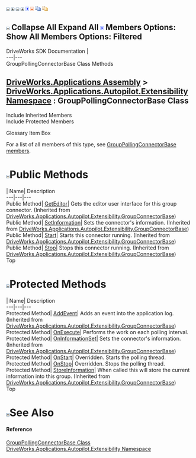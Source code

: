 ![](dotnetimages/collapse.gif) ![](dotnetimages/expand.gif) ![](dotnetimages/collapse.gif) ![](dotnetimages/expand.gif) ![](dotnetimages/drpdown.gif) ![](dotnetimages/drpdown_orange.gif) ![](dotnetimages/copycode.gif) ![](dotnetimages/copycodeHighlight.gif)

![](dotnetimages/collapse.gif) Collapse All Expand All ![](dotnetimages/drpdown.gif) Members Options: Show All  Members Options: Filtered   
---  
DriveWorks SDK Documentation  |   
---|---  
GroupPollingConnectorBase<T> Class Methods   
  
[DriveWorks.Applications Assembly](topic13.md) > [DriveWorks.Applications.Autopilot.Extensibility Namespace](topic1633.md) : GroupPollingConnectorBase<T> Class  
---  
  
Include Inherited Members    
Include Protected Members    


Glossary Item Box

For a list of all members of this type, see [GroupPollingConnectorBase<T> members](topic1879.md).

# ![](dotnetimages/collapse.gif)Public Methods

| Name| Description  
---|---|---  
Public Method| [GetEditor](topic1864.md)| Gets the editor user interface for this group connector. (Inherited from [DriveWorks.Applications.Autopilot.Extensibility.GroupConnectorBase<T>](topic1857.md))  
Public Method| [SetInformation](topic1868.md)| Sets the connector's information. (Inherited from [DriveWorks.Applications.Autopilot.Extensibility.GroupConnectorBase<T>](topic1857.md))  
Public Method| [Start](topic1869.md)| Starts this connector running. (Inherited from [DriveWorks.Applications.Autopilot.Extensibility.GroupConnectorBase<T>](topic1857.md))  
Public Method| [Stop](topic1870.md)| Stops this connector running. (Inherited from [DriveWorks.Applications.Autopilot.Extensibility.GroupConnectorBase<T>](topic1857.md))  
Top

# ![](dotnetimages/collapse.gif)Protected Methods

| Name| Description  
---|---|---  
Protected Method| [AddEvent](topic1863.md)| Adds an event into the application log. (Inherited from [DriveWorks.Applications.Autopilot.Extensibility.GroupConnectorBase<T>](topic1857.md))  
Protected Method| [OnExecute](topic1884.md)| Performs the work on each polling interval.   
Protected Method| [OnInformationSet](topic1865.md)| Sets the connector's information. (Inherited from [DriveWorks.Applications.Autopilot.Extensibility.GroupConnectorBase<T>](topic1857.md))  
Protected Method| [OnStart](topic1885.md)| Overridden. Starts the polling thread.   
Protected Method| [OnStop](topic1886.md)| Overridden. Stops the polling thread.   
Protected Method| [StoreInformation](topic1871.md)| When called this will store the current information into this group. (Inherited from [DriveWorks.Applications.Autopilot.Extensibility.GroupConnectorBase<T>](topic1857.md))  
Top

# ![](dotnetimages/collapse.gif)See Also

#### Reference

[GroupPollingConnectorBase<T> Class](topic1878.md)   
[DriveWorks.Applications.Autopilot.Extensibility Namespace](topic1633.md)


